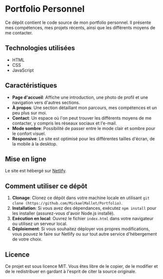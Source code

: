 # Portfolio Personnel

Ce dépôt contient le code source de mon portfolio personnel. Il présente mes compétences, mes projets récents, ainsi que les différents moyens de me contacter.

## Technologies utilisées

- HTML
- CSS
- JavaScript

## Caractéristiques

- **Page d'accueil**: Affiche une introduction, une photo de profil et une navigation vers d'autres sections.
- **À propos**: Une section détaillant mon parcours, mes compétences et un peu plus sur moi.
- **Contact**: Un espace où l'on peut trouver les différents moyens de me contacter, y compris les réseaux sociaux et l'e-mail.
- **Mode sombre**: Possibilité de passer entre le mode clair et sombre pour le confort visuel.
- **Responsive**: Le site est optimisé pour les différentes tailles d'écran, de la mobile à la desktop.

## Mise en ligne

Le site est hébergé sur [Netlify](https://www.netlify.com/).

## Comment utiliser ce dépôt

1. **Clonage**: Clonez ce dépôt dans votre machine locale en utilisant `git clone (https://github.com/MickaelMallet/Portfolio)`.
2. **Installation**: Si vous avez des dépendances, exécutez `npm install` pour les installer (assurez-vous d'avoir Node.js installé).
3. **Exécution en local**: Ouvrez le fichier `index.html` dans votre navigateur ou utilisez un serveur local.
4. **Déploiement**: Si vous souhaitez déployer vos propres modifications, vous pouvez le faire sur Netlify ou sur tout autre service d'hébergement de votre choix.

## Licence

Ce projet est sous licence MIT. Vous êtes libre de le copier, de le modifier et de le redistribuer en gardant à l'esprit de citer la source originale.

